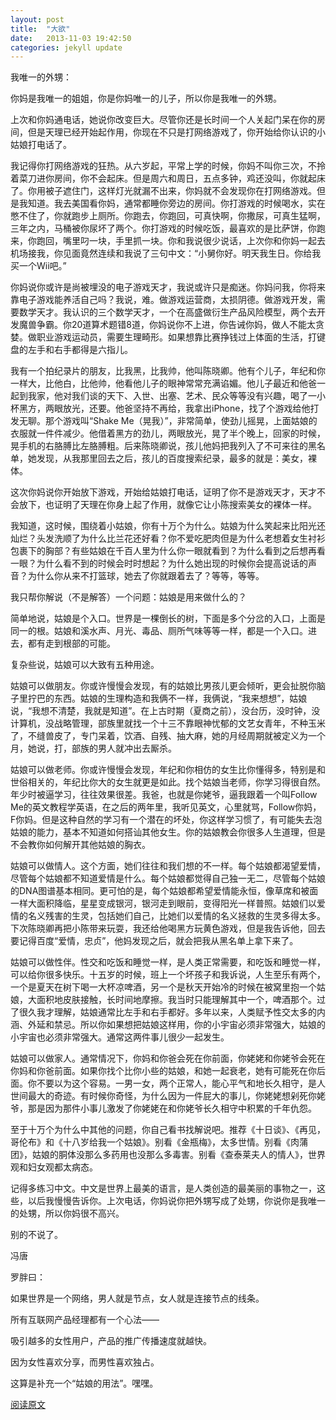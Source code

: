 ```yaml
---
layout: post
title:  "大欲"
date:   2013-11-03 19:42:50
categories: jekyll update
---
```


我唯一的外甥：​


你妈是我唯一的姐姐，你是你妈唯一的儿子，所以你是我唯一的外甥。 ​


上次和你妈通电话，她说你改变巨大。尽管你还是长时间一个人关起门呆在你的房间，但是天理已经开始起作用，你现在不只是打网络游戏了，你开始给你认识的小姑娘打电话了。​


我记得你打网络游戏的狂热。从六岁起，平常上学的时候，你妈不叫你三次，不拎着菜刀进你房间，你不会起床。但是周六和周日，五点多钟，鸡还没叫，你就起床了。你用被子遮住门，这样灯光就漏不出来，你妈就不会发现你在打网络游戏。但是我知道。我去美国看你妈，通常都睡你旁边的房间。你打游戏的时候喝水，实在憋不住了，你就跑步上厕所。你跑去，你跑回，可真快啊，你撒尿，可真生猛啊，三年之内，马桶被你尿坏了两个。你打游戏的时候吃饭，最喜欢的是比萨饼，你跑来，你跑回，嘴里叼一块，手里抓一块。你和我说很少说话，上次你和你妈一起去机场接我，你见面竟然连续和我说了三句中文：“小舅你好。明天我生日。你给我买一个Wii吧。”​


你妈说你或许是尚被埋没的电子游戏天才，我说或许只是痴迷。你妈问我，你将来靠电子游戏能养活自己吗？我说，难。做游戏运营商，太损阴德。做游戏开发，需要数学天才。我认识的三个数学天才，一个在高盛做衍生产品风险模型，两个去开发魔兽争霸。你20道算术题错8道，你妈说你不上进，你告诫你妈，做人不能太贪婪。做职业游戏运动员，需要生理畸形。如果想靠比赛挣钱过上体面的生活，打键盘的左手和右手都得是六指儿。​


我有一个拍纪录片的朋友，比我黑，比我帅，他叫陈晓卿。他有个儿子，年纪和你一样大，比他白，比他帅，他看他儿子的眼神常常充满谄媚。他儿子最近和他爸一起到我家，他对我们谈的天下、入世、出塞、艺术、民众等等没有兴趣，喝了一小杯黑方，两眼放光，还要。他爸坚持不再给，我拿出iPhone，找了个游戏给他打发无聊。那个游戏叫“Shake Me（晃我）”，非常简单，使劲儿摇晃，上面姑娘的衣服就一件件减少。他借着黑方的劲儿，两眼放光，晃了半个晚上，回家的时候，晃手机的右胳膊比左胳膊粗。后来陈晓卿说，孩儿他妈把我列入了不可来往的黑名单，她发现，从我那里回去之后，孩儿的百度搜索纪录，最多的就是：美女，裸体。​


这次你妈说你开始放下游戏，开始给姑娘打电话，证明了你不是游戏天才，天才不会放下，也证明了天理在你身上起了作用，就像它让小陈搜索美女的裸体一样。​


我知道，这时候，围绕着小姑娘，你有十万个为什么。姑娘为什么笑起来比阳光还灿烂？头发洗顺了为什么比兰花还好看？你不爱吃肥肉但是为什么老想着女生衬衫包裹下的胸部？有些姑娘在千百人里为什么你一眼就看到？为什么看到之后想再看一眼？为什么看不到的时候会时时想起？为什么她出现的时候你会提高说话的声音？为什么你从来不打篮球，她去了你就跟着去了？等等，等等。​


我只帮你解说（不是解答）一个问题：姑娘是用来做什么的？ ​


简单地说，姑娘是个入口。世界是一棵倒长的树，下面是多个分岔的入口，上面是同一的根。姑娘和溪水声、月光、毒品、厕所气味等等一样，都是一个入口。进去，都有走到根部的可能。​


复杂些说，姑娘可以大致有五种用途。​


姑娘可以做朋友。你或许慢慢会发现，有的姑娘比男孩儿更会倾听，更会扯脱你脑子里拧巴的东西。姑娘的生理构造和我俩不一样，我俩说，“我来想想”，姑娘说，“我想不清楚，我就是知道”。在上古时期（夏商之前），没台历，没时钟，没计算机，没战略管理，部族里就找一个十三不靠眼神忧郁的文艺女青年，不种玉米了，不缝兽皮了，专门呆着，饮酒、自残、抽大麻，她的月经周期就被定义为一个月，她说，打，部族的男人就冲出去厮杀。​


姑娘可以做老师。你或许慢慢会发现，年纪和你相仿的女生比你懂得多，特别是和世俗相关的，年纪比你大的女生就更是如此。找个姑娘当老师，你学习得很自然。年少时被逼学习，往往效果很差。我爸，也就是你姥爷，逼我跟着一个叫Follow Me的英文教程学英语，在之后的两年里，我听见英文，心里就骂，Follow你妈，F你妈。但是这种自然的学习有一个潜在的坏处，你这样学习惯了，有可能失去泡姑娘的能力，基本不知道如何搭讪其他女生。你的姑娘教会你很多人生道理，但是不会教你如何解开其他姑娘的胸衣。​


姑娘可以做情人。这个方面，她们往往和我们想的不一样。每个姑娘都渴望爱情，尽管每个姑娘都不知道爱情是什么。每个姑娘都觉得自己独一无二，尽管每个姑娘的DNA图谱基本相同。更可怕的是，每个姑娘都希望爱情能永恒，像草席和被面一样大面积降临，星星变成银河，银河走到眼前，变得阳光一样普照。姑娘们以爱情的名义残害的生灵，包括她们自己，比她们以爱情的名义拯救的生灵多得太多。下次陈晓卿再把小陈带来玩耍，我还给他喝黑方玩黄色游戏，但是我告诉他，回去要记得百度“爱情，忠贞”，他妈发现之后，就会把我从黑名单上拿下来了。​


姑娘可以做性伴。性交和吃饭和睡觉一样，是人类正常需要，和吃饭和睡觉一样，可以给你很多快乐。十五岁的时候，班上一个坏孩子和我诉说，人生至乐有两个，一个是夏天在树下喝一大杯凉啤酒，另一个是秋天开始冷的时候在被窝里抱一个姑娘，大面积地皮肤接触，长时间地摩擦。我当时只能理解其中一个，啤酒那个。过了很久我才理解，姑娘通常比左手和右手都好。多年以来，人类赋予性交太多的内涵、外延和禁忌。所以你如果想把姑娘这样用，你的小宇宙必须非常强大，姑娘的小宇宙也必须非常强大。通常这两件事儿很少一起发生。​


姑娘可以做家人。通常情况下，你妈和你爸会死在你前面，你姥姥和你姥爷会死在你妈和你爸前面。如果你找个比你小些的姑娘，和她一起衰老，她有可能死在你后面。你不要以为这个容易。一男一女，两个正常人，能心平气和地长久相守，是人世间最大的奇迹。有时候你奇怪，为什么因为一件屁大的事儿，你姥姥想剁死你姥爷，那是因为那件小事儿激发了你姥姥在和你姥爷长久相守中积累的千年仇怨。​


至于十万个为什么中其他的问题，你自己看书找解说吧。推荐《十日谈》、《再见，哥伦布》和《十八岁给我一个姑娘》。别看《金瓶梅》，太多世情。别看《肉蒲团》，姑娘的胴体没那么多药用也没那么多毒害。别看《查泰莱夫人的情人》，世界观和妇女观都太病态。​



记得多练习中文。中文是世界上最美的语言，是人类创造的最美丽的事物之一，这些，以后我慢慢告诉你。上次电话，你妈说你把外甥写成了处甥，你说你是我唯一的处甥，所以你妈很不高兴。​


别的不说了。


冯唐


罗胖曰：

如果世界是一个网络，男人就是节点，女人就是连接节点的线条。

所有互联网产品经理都有一个心法——

吸引越多的女性用户，产品的推广传播速度就越快。

因为女性喜欢分享，而男性喜欢独占。

这算是补充一个“姑娘的用法”。嘿嘿。



[阅读原文](http://mp.weixin.qq.com/mp/appmsg/show?__biz=MjM5NjAxOTU4MA==&appmsgid=10001645&itemidx=1&sign=9778c31d6d1c4cd393b6cfd14d816b15&uin=MTYwNDEzNjk2MA%3D%3D&key=703263b870c1e32e5ad45c54eefcb1359b3355287e735c1ed0ef18d4d0298a413f91bd0ba766fa3b426470ad707fa7db&devicetype=android-16&version=25000202&lang=zh_CN "阅读原文")

